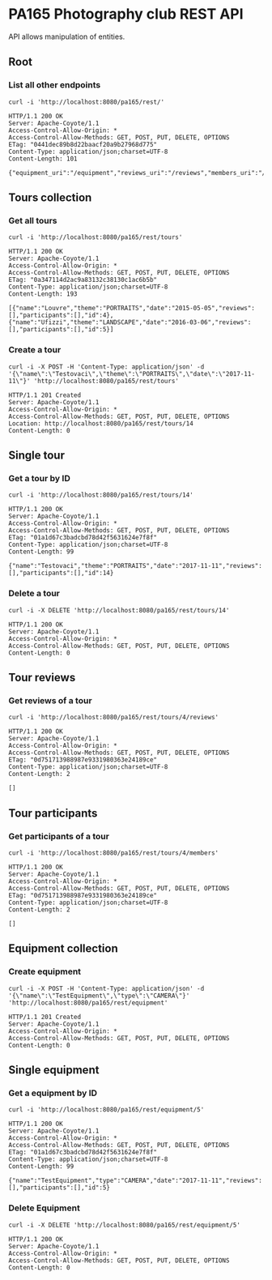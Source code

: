 # PA165 Photography club REST API

API allows manipulation of entities.

## Root

### List all other endpoints

```
curl -i 'http://localhost:8080/pa165/rest/'
```

```
HTTP/1.1 200 OK
Server: Apache-Coyote/1.1
Access-Control-Allow-Origin: *
Access-Control-Allow-Methods: GET, POST, PUT, DELETE, OPTIONS
ETag: "0441dec89b8d22baacf20a9b27968d775"
Content-Type: application/json;charset=UTF-8
Content-Length: 101

{"equipment_uri":"/equipment","reviews_uri":"/reviews","members_uri":"/members","tours_uri":"/tours"}
```

## Tours collection

### Get all tours

```
curl -i 'http://localhost:8080/pa165/rest/tours'
```

```
HTTP/1.1 200 OK
Server: Apache-Coyote/1.1
Access-Control-Allow-Origin: *
Access-Control-Allow-Methods: GET, POST, PUT, DELETE, OPTIONS
ETag: "0a347114d2ac9a83132c38130c1ac6b5b"
Content-Type: application/json;charset=UTF-8
Content-Length: 193

[{"name":"Louvre","theme":"PORTRAITS","date":"2015-05-05","reviews":[],"participants":[],"id":4},{"name":"Ufizzi","theme":"LANDSCAPE","date":"2016-03-06","reviews":[],"participants":[],"id":5}]
```
        
### Create a tour

```
curl -i -X POST -H 'Content-Type: application/json' -d '{\"name\":\"Testovaci\",\"theme\":\"PORTRAITS\",\"date\":\"2017-11-11\"}' 'http://localhost:8080/pa165/rest/tours'
```

```
HTTP/1.1 201 Created
Server: Apache-Coyote/1.1
Access-Control-Allow-Origin: *
Access-Control-Allow-Methods: GET, POST, PUT, DELETE, OPTIONS
Location: http://localhost:8080/pa165/rest/tours/14
Content-Length: 0
```

## Single tour

### Get a tour by ID

```
curl -i 'http://localhost:8080/pa165/rest/tours/14'
```

```
HTTP/1.1 200 OK
Server: Apache-Coyote/1.1
Access-Control-Allow-Origin: *
Access-Control-Allow-Methods: GET, POST, PUT, DELETE, OPTIONS
ETag: "01a1d67c3badcbd78d42f5631624e7f8f"
Content-Type: application/json;charset=UTF-8
Content-Length: 99

{"name":"Testovaci","theme":"PORTRAITS","date":"2017-11-11","reviews":[],"participants":[],"id":14}
```

### Delete a tour

```
curl -i -X DELETE 'http://localhost:8080/pa165/rest/tours/14'
```

```
HTTP/1.1 200 OK
Server: Apache-Coyote/1.1
Access-Control-Allow-Origin: *
Access-Control-Allow-Methods: GET, POST, PUT, DELETE, OPTIONS
Content-Length: 0
```

## Tour reviews

### Get reviews of a tour

```
curl -i 'http://localhost:8080/pa165/rest/tours/4/reviews'
```

```
HTTP/1.1 200 OK
Server: Apache-Coyote/1.1
Access-Control-Allow-Origin: *
Access-Control-Allow-Methods: GET, POST, PUT, DELETE, OPTIONS
ETag: "0d751713988987e9331980363e24189ce"
Content-Type: application/json;charset=UTF-8
Content-Length: 2

[]
```

## Tour participants

### Get participants of a tour

```
curl -i 'http://localhost:8080/pa165/rest/tours/4/members'
```

```
HTTP/1.1 200 OK
Server: Apache-Coyote/1.1
Access-Control-Allow-Origin: *
Access-Control-Allow-Methods: GET, POST, PUT, DELETE, OPTIONS
ETag: "0d751713988987e9331980363e24189ce"
Content-Type: application/json;charset=UTF-8
Content-Length: 2

[]
```





## Equipment collection

### Create equipment

```
curl -i -X POST -H 'Content-Type: application/json' -d '{\"name\":\"TestEquipment\",\"type\":\"CAMERA\"}' 'http://localhost:8080/pa165/rest/equipment'
```

```
HTTP/1.1 201 Created
Server: Apache-Coyote/1.1
Access-Control-Allow-Origin: *
Access-Control-Allow-Methods: GET, POST, PUT, DELETE, OPTIONS
Content-Length: 0
```
       
## Single equipment

### Get a equipment by ID

```
curl -i 'http://localhost:8080/pa165/rest/equipment/5'
```

```
HTTP/1.1 200 OK
Server: Apache-Coyote/1.1
Access-Control-Allow-Origin: *
Access-Control-Allow-Methods: GET, POST, PUT, DELETE, OPTIONS
ETag: "01a1d67c3badcbd78d42f5631624e7f8f"
Content-Type: application/json;charset=UTF-8
Content-Length: 99

{"name":"TestEquipment","type":"CAMERA","date":"2017-11-11","reviews":[],"participants":[],"id":5}
```

### Delete Equipment

```
curl -i -X DELETE 'http://localhost:8080/pa165/rest/equipment/5'
```

```
HTTP/1.1 200 OK
Server: Apache-Coyote/1.1
Access-Control-Allow-Origin: *
Access-Control-Allow-Methods: GET, POST, PUT, DELETE, OPTIONS
Content-Length: 0
```